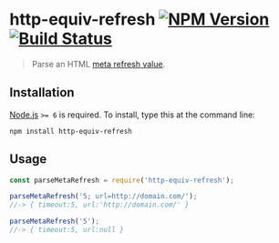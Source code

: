 # http-equiv-refresh [![NPM Version][npm-image]][npm-url] [![Build Status][travis-image]][travis-url]

> Parse an HTML [meta refresh value](https://developer.mozilla.org/en-US/docs/Web/HTML/Element/meta#attr-http-equiv).


## Installation

[Node.js](http://nodejs.org/) `>= 6` is required. To install, type this at the command line:
```shell
npm install http-equiv-refresh
```


## Usage
```js
const parseMetaRefresh = require('http-equiv-refresh');

parseMetaRefresh('5; url=http://domain.com/');
//-> { timeout:5, url:'http://domain.com/' }

parseMetaRefresh('5');
//-> { timeout:5, url:null }
```


[npm-image]: https://img.shields.io/npm/v/http-equiv-refresh.svg
[npm-url]: https://npmjs.com/package/http-equiv-refresh
[travis-image]: https://img.shields.io/travis/stevenvachon/http-equiv-refresh.svg
[travis-url]: https://travis-ci.org/stevenvachon/http-equiv-refresh
